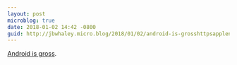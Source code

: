 ```yaml
---
layout: post
microblog: true
date: 2018-01-02 14:42 -0800
guid: http://jbwhaley.micro.blog/2018/01/02/android-is-grosshttpsapplenewsaolsaejatlgypgijarq.html
---
```

 [Android is gross](https://apple.news/AolsAejA9TLGy-Pg-i8JArQ).
